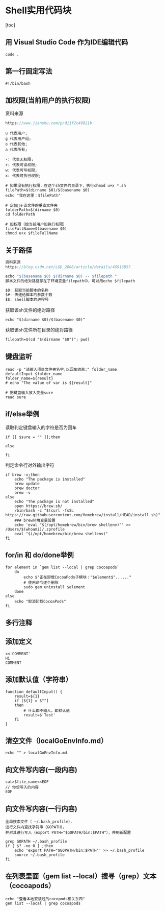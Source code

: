 # Shell实用代码块

[toc]

## 用 Visual Studio Code 作为IDE编辑代码

```shell
code .
```

## 第一行固定写法

```shell
#!/bin/bash
```

## 加权限(当前用户的执行权限)

资料来源

```javascript
https://www.jianshu.com/p/d11f2c49921b
```

```
u 代表用户;
g 代表用户组;
o 代表其他;
a 代表所有;
```

```
-: 代表无权限;
r: 代表可读权限;
w: 代表可写权限;
x: 代表可执行权限;
```

```shell
# 如果没有执行权限，在这个sh文件的目录下，执行chmod u+x *.sh
filePath=$(dirname $0)/$(basename $0)
echo "我在这里：$filePath" 

# 定位📌于该文件的垂直文件夹
folderPath=$(dirname $0)
cd folderPath

# 加权限（给当前用户加执行权限）
fileFullName=$(basename $0)
chmod u+x $fileFullName
```

## 关于路径

```javascript
资料来源
https://blog.csdn.net/LGD_2008/article/details/45913957

echo "$(basename $0) $(dirname $0) -- $filepath " 
脚本文件的绝对路径存在了环境变量filepath中，可以用echo $filepath  

$0: 获取当前脚本的名称 
$#: 传递给脚本的参数个数 
$$: shell脚本的进程号
```

获取该sh文件的绝对路径

```shell
echo "$(dirname $0)/$(basename $0)" 
```

获取该sh文件所在目录的绝对路径

```shell
filepath=$(cd "$(dirname "$0")"; pwd)
```

## 键盘监听

```shell
read -p "请输入项目文件夹名字,以回车结束:" folder_name
defaultInput $folder_name
folder_name=${result}
# echo "The value of var is ${result}"
```

```shell
# 把键盘输入放入变量sure
read sure
```

## if/else举例

读取判定键盘输入的字符是否为回车

```shell
if [[ $sure = "" ]];then

else
    
fi
```

判定命令行对外输出字符

```shell
if brew -v;then
    echo "The package is installed"
    brew update
    brew doctor
    brew -v
else
    echo "The package is not installed"
    open https://brew.sh/
    /bin/bash -c "$(curl -fsSL https://raw.githubusercontent.com/Homebrew/install/HEAD/install.sh)"
    ### brew环境变量设置
    echo 'eval "$(/opt/homebrew/bin/brew shellenv)"' >> /Users/$(whoami)/.zprofile
    eval "$(/opt/homebrew/bin/brew shellenv)"
fi
```

## for/in 和 do/done举例

```shell
for element in `gem list --local | grep cocoapods`
    do
        echo $"正在卸载CocoaPods子模块："$element$"......"
        # 使用命令逐个删除
        sudo gem uninstall $element
    done
else
    echo "取消卸载CocoaPods"
fi
```

## 多行注释

## 添加定义

```shell
<<'COMMENT'
Hi
COMMENT
```

## 添加默认值（字符串）

```shell
function defaultInput() {
	result=${1}
	if [${1} = $""]
	then
		# 什么都不输入，即默认值
		result=$'Test'
	fi
}
```

## 清空文件（localGoEnvInfo.md）

```shell
echo "" > localGoEnvInfo.md
```

## 向文件写内容(一段内容)

```shell
cat>$file_name<<EOF
// 你想写入的内容
EOF
```

## 向文件写内容(一行内容)

```
全局搜索文件（ ~/.bash_profile），
进行文件内查找字符串（GOPATH），
并对其进行写入（export PATH="$GOPATH/bin:$PATH"），并刷新配置
```

```shell
grep GOPATH ~/.bash_profile
if [ $? -ne 0 ] ;then
	echo 'export PATH="$GOPATH/bin:$PATH"' >> ~/.bash_profile
	source ~/.bash_profile
fi
```

## 在列表里面（gem list --local）搜寻（grep）文本（cocoapods）

```shell
echo "查看本地安装过的cocopods相关东西"
gem list --local | grep cocoapods
```

